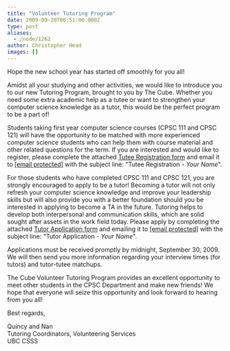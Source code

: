 ```yaml
---
title: "Volunteer Tutoring Program"
date: 2009-09-20T06:51:00.000Z
type: post
aliases:
  - /node/1262
author: Christopher Head
images: []
---
```


<div class="field field-name-body field-type-text-with-summary field-label-hidden"><div class="field-items"><div class="field-item even"><p>Hope the new school year has started off smoothly for you all!</p>
<p>Amidst all your studying and other activities, we would like to introduce you to our new Tutoring Program, brought to you by The Cube. Whether you need some extra academic help as a tutee or want to strengthen your computer science knowledge as a tutor, this would be the perfect program to be a part of!</p>
<p>Students taking first year computer science courses (CPSC 111 and CPSC 121) will have the opportunity to be matched with more experienced computer science students who can help them with course material and other related questions for the term. If you are interested and would like to register, please complete the attached <a href="/files/2009%20Tutee%20Application.doc">Tutee Registration form</a> and email it to <a href="/cdn-cgi/l/email-protection#3d494849524f7d4955585e485f58135e5c"><span class="__cf_email__" data-cfemail="3f4b4a4b504d7f4b575a5c4a5d5a115c5e">[email&#xA0;protected]</span></a> with the subject line: &quot;Tutee Registration - <i>Your Name</i>&quot;.</p>
<p>For those students who have completed CPSC 111 and CPSC 121, you are strongly encouraged to apply to be a tutor! Becoming a tutor will not only refresh your computer science knowledge and improve your leadership skills but will also provide you with a better foundation should you be interested in applying to become a TA in the future. Tutoring helps to develop both interpersonal and communication skills, which are solid sought after assets in the work field today. Please apply by completing the attached <a href="/files/2009%20Tutor%20Application.doc">Tutor Application form</a> and emailing it to <a href="/cdn-cgi/l/email-protection#56222322392416223e3335233433783537"><span class="__cf_email__" data-cfemail="f38786879c81b3879b9690869196dd9092">[email&#xA0;protected]</span></a> with the subject line: &quot;Tutor Application - <i>Your Name</i>&quot;.</p>
<p>Applications must be received promptly by midnight, September 30, 2009. We will then send you more information regarding your interview times (for tutors) and tutor-tutee matchups.</p>
<p>The Cube Volunteer Tutoring Program provides an excellent opportunity to meet other students in the CPSC Department and make new friends! We hope that everyone will seize this opportunity and look forward to hearing from you all!</p>
<p>Best regards,</p>
<p>Quincy and Nan<br>
Tutoring Coordinators, Volunteering Services<br>
UBC CSSS</p>
</div></div></div>    <footer>
          </footer>
